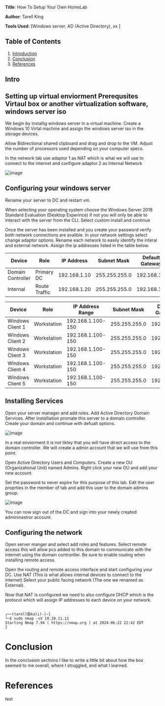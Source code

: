 **Title**: How To Setup Your Own HomeLab 

**Author**: Tarell King

**Tools Used**: [Windows server, AD (Active Directory), xx ]

## Table of Contents
1. [Introduction](#intro)
4. [Conclusion](#conclusion)
5. [References](#references)

## Intro
##  Setting up virtual enviorment  **Prerequsites Virtaul box or another virtualization software, windows server iso**

We begin by installig windows server in a virtual machine. Create a Windows 10 Virtal machine and assign the windows server iso in the storage devices. 

Allow Bidirectional shared clipboard and drag and drop to the VM. Adjust the number of processors used depending on your computer specs. 

In the network tab use adaptor 1 as NAT which is what we will use to connect to the internet and configure adaptor 2 as Internal Network


![image](https://github.com/TarellKing/Home-Lab/assets/121117376/4f3948b9-315c-4803-a6ef-cad8ed72a8cb)



##  Configuring your windows server 

Rename your server to DC and restart vm. 

When selecting your operating system choose the Windows Server 2018 Standard Evaluation (Desktop Experince) if not you will only be able to interact with the server from the CLI. Select custom install and continue 

Once the server has been installed and you create your password verify both network connections are avalible. In your network settings select change adaptor options. Rename each network to easily identify the interal and external network. Assign the ip addresses listed in the table below. 


| Device              | Role           | IP Address      | Subnet Mask     | Default Gateway | Preferred DNS  |
|---------------------|----------------|-----------------|-----------------|-----------------|----------------|
| Domain Controller   | Primary DC     | 192.168.1.10    | 255.255.255.0   | 192.168.1.1     | 192.168.1.10   |
| Internal            | Route Traffic  | 192.168.1.20    | 255.255.255.0   | 192.168.1.1     | 192.168.1.10   |

| Device              | Role           | IP Address Range | Subnet Mask    | Default Gateway | Preferred DNS  |
|---------------------|----------------|------------------|----------------|-----------------|----------------|
| Windows Client 1    | Workstation    | 192.168.1.100-150| 255.255.255.0  | 192.168.1.1     | 192.168.1.10   |
| Windows Client 2    | Workstation    | 192.168.1.100-150| 255.255.255.0  | 192.168.1.1     | 192.168.1.10   |
| Windows Client 3    | Workstation    | 192.168.1.100-150| 255.255.255.0  | 192.168.1.1     | 192.168.1.10   |
| Windows Client 4    | Workstation    | 192.168.1.100-150| 255.255.255.0  | 192.168.1.1     | 192.168.1.10   |
| Windows Client 5    | Workstation    | 192.168.1.100-150| 255.255.255.0  | 192.168.1.1     | 192.168.1.10   |



##  Installing Services 

Open your server manager and add roles. Add Active Directory Domain Services. After installiation promate this server to a domain controller. Create your domain and continue with defualt options. 

![image](https://github.com/user-attachments/assets/14ee349b-5ed0-4dc0-b1f8-006b1c575cdc)



In a real enviorment it is not likley that you will have direct access to the domain controller. We will create a admin account that we will use from this point. 

Open Active Directory Users and Computers. Create a new OU (Organizational Unit) named Admins. Right click your new OU and add your new account. 

Set the password to never expire for this purpose of this lab. Edit the user proprties in the member of tab and add this user to the domain admins group.

![image](https://github.com/user-attachments/assets/69555d3f-40ef-436b-8290-94a71441de89)

You can now sign out of the DC and sign into your newly created admininastror account. 

##  Configuring the network

Open server manger and select add roles and features. Select remote access this will allow pcs added to this domain to communicate with the internet using the domain contronller. Be sure to enable routing when installing remote access. 

Open the routing and remote access interface and start configuring your DC. Use NAT (This is what allows internal devices to connect to the internet) Select your public facing network (The one we renamed as External). 

Now that NAT is configured we need to also configure DHCP which is the protocol which will assign IP addresses to each device on your network.
```console

┌──(tarell㉿kali)-[~]
└─$ sudo nmap -sV 10.10.11.11
Starting Nmap 7.94 ( https://nmap.org ) at 2024-06-22 22:42 EDT
}
```


# Conclusion
In the conclusion sections I like to write a little bit about how the box seemed to me overall, where I struggled, and what I learned.

# References
test
